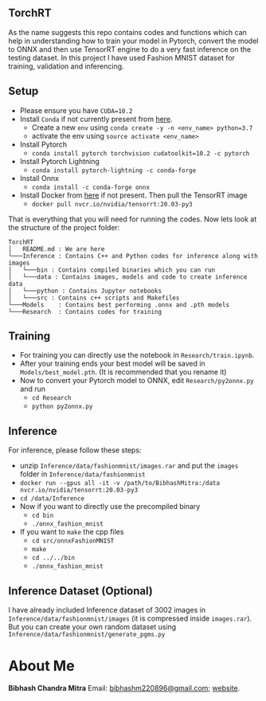 ## TorchRT
As the name suggests this repo contains codes and functions which can help in understanding how to train your model in Pytorch, convert the model to ONNX and then use TensorRT engine to do a very fast inference on the testing dataset. 
In this project I have used Fashion MNIST dataset for training, validation and inferencing.


## Setup

- Please ensure you have `CUDA=10.2` 
- Install `Conda` if not currently present from [here](https://docs.conda.io/projects/conda/en/4.6.1/user-guide/install/linux.html). 
	- Create a new `env` using `conda create -y -n <env_name> python=3.7`
	- activate the env using `source activate <env_name>`
- Install Pytorch
	- `conda install pytorch torchvision cudatoolkit=10.2 -c pytorch`
- Install Pytorch Lightning
	- `conda install pytorch-lightning -c conda-forge`
- Install Onnx
	- `conda install -c conda-forge onnx`
- Install Docker from [here](https://docs.docker.com/engine/install/ubuntu/) if not present. Then pull the TensorRT image
	- `docker pull nvcr.io/nvidia/tensorrt:20.03-py3`

That is everything that you will need for running the codes. Now lets look at the structure of the project folder:
```
TorchRT
│   README.md : We are here
└───Inference : Contains C++ and Python codes for inference along with images
│   └───bin : Contains compiled binaries which you can run
│   └───data : Contains images, models and code to create inference data
│   └───python : Contains Jupyter notebooks
│   └───src : Contains c++ scripts and Makefiles
└───Models    : Contains best performing .onnx and .pth models
└───Research  : Contains codes for training
```

## Training
- For training you can directly use the notebook in `Research/train.ipynb`.
- After your training ends your best model will be saved in `Models/best_model.pth`. (It is recommended that you rename it)
- Now to convert your Pytorch model to ONNX, edit `Research/py2onnx.py` and run
	- `cd Research`
	- `python py2onnx.py`

## Inference
For inference, please follow these steps:
- unzip `Inference/data/fashionmnist/images.rar` and put the `images` folder in `Inference/data/fashionmnist`
- `docker run --gpus all -it -v /path/to/BibhashMitra:/data nvcr.io/nvidia/tensorrt:20.03-py3`
- `cd /data/Inference`
- Now if you want to directly use the precompiled binary
	- `cd bin`
	- `./onnx_fashion_mnist`
- If you want to `make` the cpp files
	- `cd src/onnxFashionMNIST`
	- `make`
	- `cd ../../bin`
	- `./onnx_fashion_mnist`

## Inference Dataset (Optional)
I have already included Inference dataset of 3002 images in `Inference/data/fashionmnist/images` (it is compressed inside `images.rar`). But you can create your own random dataset using `Inference/data/fashionmnist/generate_pgms.py`

# About Me
**Bibhash Chandra Mitra**
Email: bibhashm220896@gmail.com; 
[website](https://bibyutatsu.github.io/Blogs/).